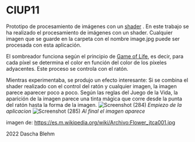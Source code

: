 # CIUP11
Prototipo de procesamiento de imágenes con un [shader](https://github.com/processing/processing-docs/tree/master/content/examples/Topics/Shaders/Conway)
.
En este trabajo se ha realizado el procesamiento de imágenes con un shader.
Cualquier imagen que se guarde en la carpeta con el nombre image.jpg puede ser procesada con esta aplicación.

El sombreador funciona según el principio de [Game of Life](https://en.wikipedia.org/wiki/Conway%27s_Game_of_Life), es decir, para cada píxel se determina el color en función del color de los píxeles adyacentes.
Este proceso se controla con el ratón.

Mientras experimentaba, se produjo un efecto interesante:
Si se combina el shader realizado con el control del ratón y cualquier imagen, la imagen parece aparecer poco a poco. Según las reglas del Juego de la Vida, la aparición de la imagen parece una tinta mágica que corre desde la punta del ratón hasta la forma de la imagen.
![Screenshot (284)](https://user-images.githubusercontent.com/44921828/166342705-b0fc69b4-b4c3-4991-9de8-9dc0df09aa5a.png)
*Empiezo de la aplicacion*
![Screenshot (285)](https://user-images.githubusercontent.com/44921828/166342715-300a2b07-0454-4cae-8825-230dc2f360d2.png)
*Al final el imagen aparece*

imagen de: https://es.m.wikipedia.org/wiki/Archivo:Flower_jtca001.jpg

2022 Dascha Blehm
